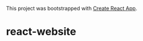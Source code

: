 This project was bootstrapped with [Create React App](https://github.com/facebook/create-react-app).
# react-website
